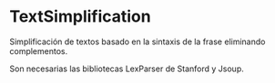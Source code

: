 TextSimplification
==================

Simplificación de textos basado en la sintaxis de la frase eliminando complementos.

Son necesarias las bibliotecas LexParser de Stanford y Jsoup.
